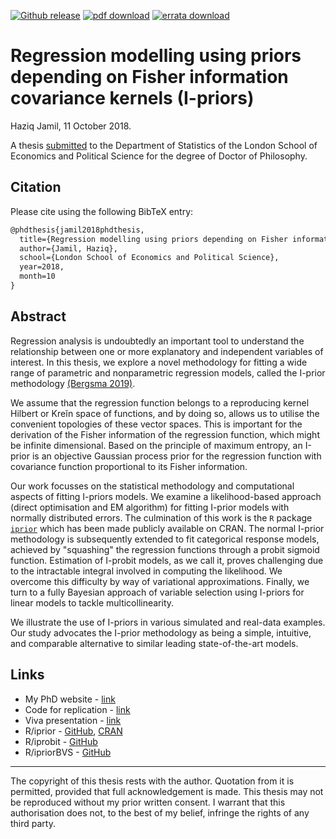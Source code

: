 [![Github release](https://img.shields.io/github/release/haziqj/phd-thesis.svg)](https://github.com/haziqj/phd-thesis/releases)
[![pdf download](https://img.shields.io/badge/pdf-download-brightgreen.svg)](https://github.com/haziqj/phd-thesis/releases/download/v1.1/phd-thesis-final-f378773.pdf)
[![errata download](https://img.shields.io/badge/errata-download-brightgreen.svg)](https://github.com/haziqj/phd-thesis/releases/download/v1.1/errata.pdf)

# Regression modelling using priors depending on Fisher information covariance kernels (I-priors)

Haziq Jamil, 11 October 2018.

A thesis [submitted](http://etheses.lse.ac.uk/3828/) to the Department of Statistics of the London School of Economics and Political Science for the degree of Doctor of Philosophy.

## Citation

Please cite using the following BibTeX entry:

```latex
@phdthesis{jamil2018phdthesis,
  title={Regression modelling using priors depending on Fisher information covariance kernels (I-priors)},
  author={Jamil, Haziq},
  school={London School of Economics and Political Science},
  year=2018,
  month=10
}
```

## Abstract

Regression analysis is undoubtedly an important tool to understand the relationship between one or more explanatory and independent variables of interest. 
In this thesis, we explore a novel methodology for fitting a wide range of parametric and nonparametric regression models, called the I-prior methodology [(Bergsma 2019)](https://doi.org/10.1016/j.ecosta.2019.10.002).

We assume that the regression function belongs to a reproducing kernel Hilbert or Kreĭn space of functions, and by doing so, allows us to utilise the convenient topologies of these vector spaces. 
This is important for the derivation of the Fisher information of the regression function, which might be infinite dimensional.
Based on the principle of maximum entropy, an I-prior is an objective Gaussian process prior for the regression function with covariance function proportional to its Fisher information. 

Our work focusses on the statistical methodology and computational aspects of fitting I-priors models. 
We examine a likelihood-based approach (direct optimisation and EM algorithm) for fitting I-prior models with normally distributed errors.
The culmination of this work is the `R` package [`iprior`](https://cran.r-project.org/package=iprior) which has been made publicly available on CRAN. 
The normal I-prior methodology is subsequently extended to fit categorical response models, achieved by "squashing" the regression functions through a probit sigmoid function.
Estimation of I-probit models, as we call it, proves challenging due to the intractable integral involved in computing the likelihood. 
We overcome this difficulty by way of variational approximations.
Finally, we turn to a fully Bayesian approach of variable selection using I-priors for linear models to tackle multicollinearity.

We illustrate the use of I-priors in various simulated and real-data examples. 
Our study advocates the I-prior methodology as being a simple, intuitive, and comparable alternative to similar leading state-of-the-art models. 

## Links

- My PhD website - [link](http://phd.haziqj.ml)
- Code for replication - [link](http://myphdcode.haziqj.ml)
- Viva presentation - [link](https://haziqj.github.io/phd-thesis/)
- R/iprior - [GitHub](https://github.com/haziqj/iprior), [CRAN](https://cran.r-project.org/package=iprior)
- R/iprobit - [GitHub](https://github.com/haziqj/iprobit)
- R/ipriorBVS - [GitHub](https://github.com/haziqj/ipriorBVS)

------------------------------------------------------------------------

The copyright of this thesis rests with the author. 
Quotation from it is permitted, provided that full acknowledgement is made. 
This thesis may not be reproduced without my prior written consent.
I warrant that this authorisation does not, to the best of my belief, infringe the rights of any third party.
